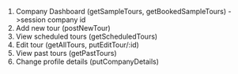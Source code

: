 1. Company Dashboard (getSampleTours, getBookedSampleTours) ->session company id
2. Add new tour (postNewTour)
3. View scheduled tours (getScheduledTours)
4. Edit tour (getAllTours, putEditTour/:id)
5. View past tours (getPastTours)
6. Change profile details (putCompanyDetails)